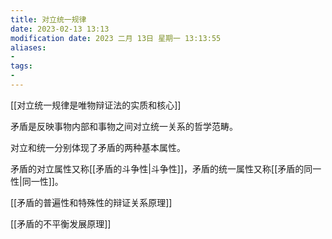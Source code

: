 ```yaml
---
title: 对立统一规律
date: 2023-02-13 13:13
modification date: 2023 二月 13日 星期一 13:13:55
aliases: 
- 
tags: 
- 
---
```


[[对立统一规律是唯物辩证法的实质和核心]]

矛盾是反映事物内部和事物之间对立统一关系的哲学范畴。

对立和统一分别体现了矛盾的两种基本属性。

矛盾的对立属性又称[[矛盾的斗争性|斗争性]]，矛盾的统一属性又称[[矛盾的同一性|同一性]]。 

[[矛盾的普遍性和特殊性的辩证关系原理]]

[[矛盾的不平衡发展原理]]
